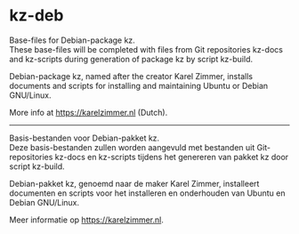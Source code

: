 # kz-deb
Base-files for Debian-package kz.\
These base-files will be completed with files from Git repositories kz-docs and
kz-scripts during generation of package kz by script kz-build.

Debian-package kz, named after the creator Karel Zimmer, installs documents and
scripts for installing and maintaining Ubuntu or Debian GNU/Linux.

More info at https://karelzimmer.nl (Dutch).

---
Basis-bestanden voor Debian-pakket kz.\
Deze basis-bestanden zullen worden aangevuld met bestanden uit Git-repositories
kz-docs en kz-scripts tijdens het genereren van pakket kz door script kz-build.

Debian-pakket kz, genoemd naar de maker Karel Zimmer, installeert documenten en
scripts voor het installeren en onderhouden van Ubuntu en Debian GNU/Linux.

Meer informatie op https://karelzimmer.nl.
